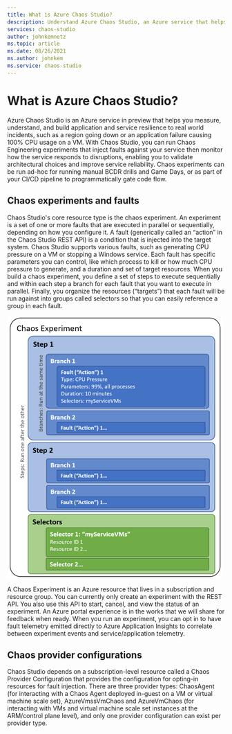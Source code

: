 ```yaml
---
title: What is Azure Chaos Studio?
description: Understand Azure Chaos Studio, an Azure service that helps you measure, understand, and build application and service resilience to real world incidents using chaos engineering to inject faults against your service then monitor how the service responds to disruptions.
services: chaos-studio
author: johnkemnetz
ms.topic: article
ms.date: 08/26/2021
ms.author: johnkem
ms.service: chaos-studio
---
```


# What is Azure Chaos Studio?

Azure Chaos Studio is an Azure service in preview that helps you measure, understand, and build application and service resilience to real world incidents, such as a region going down or an application failure causing 100% CPU usage on a VM. With Chaos Studio, you can run Chaos Engineering experiments that inject faults against your service then monitor how the service responds to disruptions, enabling you to validate architectural choices and improve service reliability. Chaos experiments can be run ad-hoc for running manual BCDR drills and Game Days, or as part of your CI/CD pipeline to programmatically gate code flow.

## Chaos experiments and faults

Chaos Studio's core resource type is the chaos experiment. An experiment is a set of one or more faults that are executed in parallel or sequentially, depending on how you configure it. A fault (generically called an “action” in the Chaos Studio REST API) is a condition that is injected into the target system. Chaos Studio supports various faults, such as generating CPU pressure on a VM or stopping a Windows service. Each fault has specific parameters you can control, like which process to kill or how much CPU pressure to generate, and a duration and set of target resources. When you build a chaos experiment, you define a set of steps to execute sequentially and within each step a branch for each fault that you want to execute in parallel. Finally, you organize the resources (“targets”) that each fault will be run against into groups called selectors so that you can easily reference a group in each fault.

![Chaos Experiment](images/chaos-experiment.png)

A Chaos Experiment is an Azure resource that lives in a subscription and resource group. You can currently only create an experiment with the REST API. You also use this API to start, cancel, and view the status of an experiment. An Azure portal experience is in the works that we will share for feedback when ready. When you run an experiment, you can opt in to have fault telemetry emitted directly to Azure Application Insights to correlate between experiment events and service/application telemetry.
 
## Chaos provider configurations

Chaos Studio depends on a subscription-level resource called a Chaos Provider Configuration that provides the configuration for opting-in resources for fault injection. There are three provider types: ChaosAgent (for interacting with a Chaos Agent deployed in-guest on a VM or virtual machine scale set), AzureVmssVmChaos and AzureVmChaos (for interacting with VMs and virtual machine scale set instances at the ARM/control plane level), and only one provider configuration can exist per provider type.
